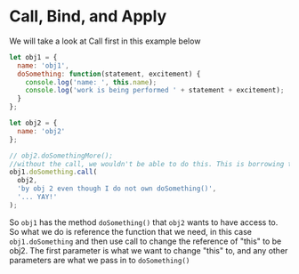 # Call, Bind, and Apply

We will take a look at Call first in this example below

```js
let obj1 = {
  name: 'obj1',
  doSomething: function(statement, excitement) {
    console.log('name: ', this.name);
    console.log('work is being performed ' + statement + excitement);
  }
};

let obj2 = {
  name: 'obj2'
};

// obj2.doSomethingMore();
//without the call, we wouldn't be able to do this. This is borrowing the doSomething function from the first object and CALLING it (hence call) but setting the new "this" to refer to obj 1
obj1.doSomething.call(
  obj2,
  'by obj 2 even though I do not own doSomething()',
  '... YAY!'
);
```

So `obj1` has the method `doSomething()` that `obj2` wants to have access to. So what we do is reference the function that we need, in this case `obj1.doSomething` and then use call to change the reference of "this" to be obj2. The first parameter is what we want to change "this" to, and any other parameters are what we pass in to `doSomething()`

